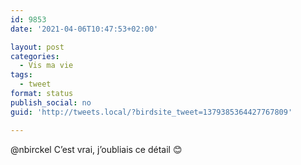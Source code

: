 ```yaml
---
id: 9853
date: '2021-04-06T10:47:53+02:00'

layout: post
categories:
  - Vis ma vie
tags:
  - tweet
format: status
publish_social: no
guid: 'http://tweets.local/?birdsite_tweet=1379385364427767809'

---
```


@nbirckel C’est vrai, j’oubliais ce détail 😊